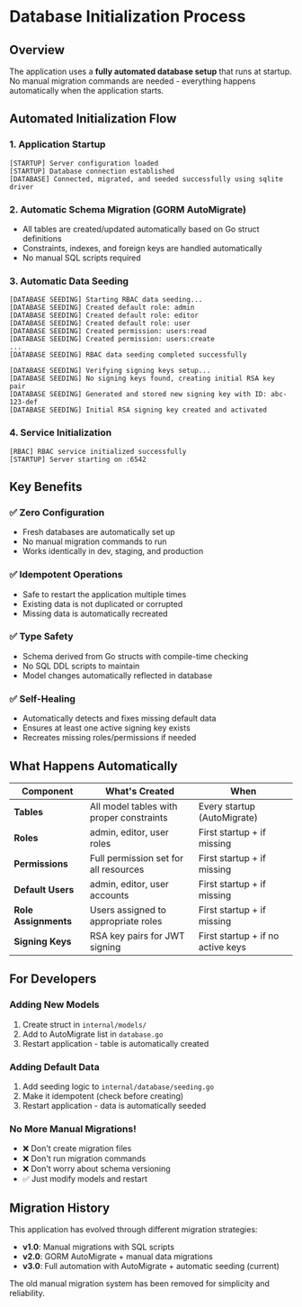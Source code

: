 # Database Initialization Process

## Overview

The application uses a **fully automated database setup** that runs at startup. No manual migration commands are needed - everything happens automatically when the application starts.

## Automated Initialization Flow

### 1. **Application Startup**
```
[STARTUP] Server configuration loaded
[STARTUP] Database connection established
[DATABASE] Connected, migrated, and seeded successfully using sqlite driver
```

### 2. **Automatic Schema Migration (GORM AutoMigrate)**
- All tables are created/updated automatically based on Go struct definitions
- Constraints, indexes, and foreign keys are handled automatically
- No manual SQL scripts required

### 3. **Automatic Data Seeding**
```
[DATABASE SEEDING] Starting RBAC data seeding...
[DATABASE SEEDING] Created default role: admin
[DATABASE SEEDING] Created default role: editor  
[DATABASE SEEDING] Created default role: user
[DATABASE SEEDING] Created permission: users:read
[DATABASE SEEDING] Created permission: users:create
...
[DATABASE SEEDING] RBAC data seeding completed successfully

[DATABASE SEEDING] Verifying signing keys setup...
[DATABASE SEEDING] No signing keys found, creating initial RSA key pair
[DATABASE SEEDING] Generated and stored new signing key with ID: abc-123-def
[DATABASE SEEDING] Initial RSA signing key created and activated
```

### 4. **Service Initialization**  
```
[RBAC] RBAC service initialized successfully
[STARTUP] Server starting on :6542
```

## Key Benefits

### ✅ **Zero Configuration**
- Fresh databases are automatically set up
- No manual migration commands to run
- Works identically in dev, staging, and production

### ✅ **Idempotent Operations**
- Safe to restart the application multiple times
- Existing data is not duplicated or corrupted
- Missing data is automatically recreated

### ✅ **Type Safety**
- Schema derived from Go structs with compile-time checking
- No SQL DDL scripts to maintain
- Model changes automatically reflected in database

### ✅ **Self-Healing**
- Automatically detects and fixes missing default data
- Ensures at least one active signing key exists
- Recreates missing roles/permissions if needed

## What Happens Automatically

| Component | What's Created | When |
|-----------|----------------|------|
| **Tables** | All model tables with proper constraints | Every startup (AutoMigrate) |
| **Roles** | admin, editor, user roles | First startup + if missing |
| **Permissions** | Full permission set for all resources | First startup + if missing |
| **Default Users** | admin, editor, user accounts | First startup + if missing |
| **Role Assignments** | Users assigned to appropriate roles | First startup + if missing |
| **Signing Keys** | RSA key pairs for JWT signing | First startup + if no active keys |

## For Developers

### Adding New Models
1. Create struct in `internal/models/`
2. Add to AutoMigrate list in `database.go`  
3. Restart application - table is automatically created

### Adding Default Data
1. Add seeding logic to `internal/database/seeding.go`
2. Make it idempotent (check before creating)
3. Restart application - data is automatically seeded

### No More Manual Migrations!
- ❌ Don't create migration files
- ❌ Don't run migration commands  
- ❌ Don't worry about schema versioning
- ✅ Just modify models and restart

## Migration History

This application has evolved through different migration strategies:

- **v1.0**: Manual migrations with SQL scripts
- **v2.0**: GORM AutoMigrate + manual data migrations  
- **v3.0**: Full automation with AutoMigrate + automatic seeding (current)

The old manual migration system has been removed for simplicity and reliability.
